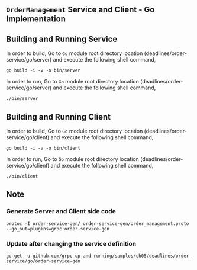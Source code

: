 ## ``OrderManagement`` Service and Client - Go Implementation

## Building and Running Service

In order to build, Go to ``Go`` module root directory location (deadlines/order-service/go/server) and execute the following
 shell command,
```
go build -i -v -o bin/server
```

In order to run, Go to ``Go`` module root directory location (deadlines/order-service/go/server) and execute the following
shell command,

```
./bin/server
```

## Building and Running Client   

In order to build, Go to ``Go`` module root directory location (deadlines/order-service/go/client) and execute the following
 shell command,
```
go build -i -v -o bin/client
```

In order to run, Go to ``Go`` module root directory location (deadlines/order-service/go/client) and execute the following
shell command,

```
./bin/client
```

## Note

### Generate Server and Client side code 
``` 
protoc -I order-service-gen/ order-service-gen/order_management.proto --go_out=plugins=grpc:order-service-gen
``` 

### Update after changing the service definition
``` 
go get -u github.com/grpc-up-and-running/samples/ch05/deadlines/order-service/go/order-service-gen
```
